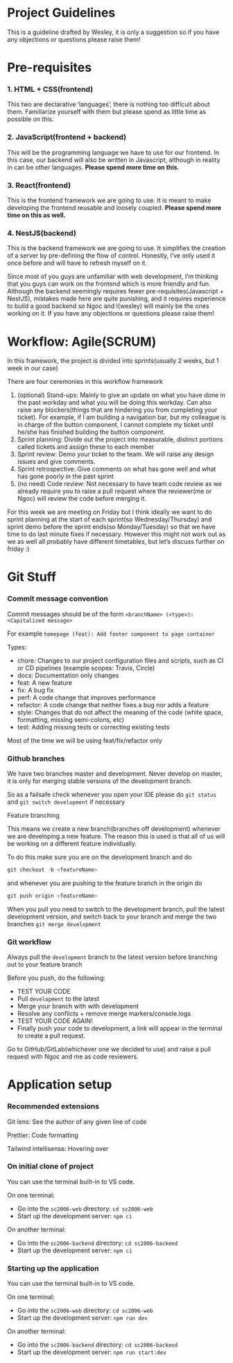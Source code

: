# Project Guidelines

This is a guideline drafted by Wesley, it is only a suggestion so if you have any objections or questions please raise them!

# Pre-requisites

### 1. HTML + CSS(frontend)

This two are declarative ‘languages’, there is nothing too difficult about them. Familiarize yourself with them but please spend as little time as possible on this.

### 2. JavaScript(frontend + backend)

This will be the programming language we have to use for our frontend. In this case, our backend will also be written in Javascript, although in reality in can be other languages. **Please spend more time on this.**

### 3. React(frontend)

This is the frontend framework we are going to use. It is meant to make developing the frontend reusable and loosely coupled. **Please spend more time on this as well.**

### 4. NestJS(backend)

This is the backend framework we are going to use. It simplifies the creation of a server by pre-defining the flow of control. Honestly, I’ve only used it once before and will have to refresh myself on it.

Since most of you guys are unfamiliar with web development, I’m thinking that you guys can work on the frontend which is more friendly and fun. Although the backend seemingly requires fewer pre-requisites(Javascript + NestJS), mistakes made here are quite punishing, and it requires experience to build a good backend so Ngoc and I(wesley) will mainly be the ones working on it. If you have any objections or questions please raise them!

# Workflow: Agile(SCRUM)

In this framework, the project is divided into sprints(usually 2 weeks, but 1 week in our case)

There are four ceremonies in this workflow framework

1. (optional) Stand-ups: Mainly to give an update on what you have done in the past workday and what you will be doing this workday. Can also raise any blockers(things that are hindering you from completing your ticket). For example, if I am building a navigation bar, but my colleague is in charge of the button component, I cannot complete my ticket until he/she has finished building the button component.
2. Sprint planning: Divide out the project into measurable, distinct portions called tickets and assign these to each member
3. Sprint review: Demo your ticket to the team. We will raise any design issues and give comments.
4. Sprint retrospective: Give comments on what has gone well and what has gone poorly in the past sprint
5. (no need) Code review: Not necessary to have team code review as we already require you to raise a pull request where the reviewer(me or Ngoc) will review the code before merging it.

For this week we are meeting on Friday but I think ideally we want to do sprint planning at the start of each sprint(so Wednesday/Thursday) and sprint demo before the sprint ends(so Monday/Tuesday) so that we have time to do last minute fixes if necessary. However this might not work out as we as well all probably have different timetables, but let’s discuss further on friday :)

# Git Stuff

### Commit message convention

Commit messages should be of the form `<branchName> (<type>): <Capitalized message>`

For example `homepage (feat): Add footer component to page container`

Types:

- chore: Changes to our project configuration files and scripts, such as CI or CD pipelines (example scopes: Travis, Circle)
- docs: Documentation only changes
- feat: A new feature
- fix: A bug fix
- perf: A code change that improves performance
- refactor: A code change that neither fixes a bug nor adds a feature
- style: Changes that do not affect the meaning of the code (white space, formatting, missing semi-colons, etc)
- test: Adding missing tests or correcting existing tests

Most of the time we will be using feat/fix/refactor only

### Github branches

We have two branches master and development. Never develop on master, it is only for merging stable versions of the development branch.

So as a failsafe check whenever you open your IDE please do `git status` and `git switch development` if necessary

Feature branching

This means we create a new branch(branches off development) whenever we are developing a new feature. The reason this is used is that all of us will be working on a different feature individually.

To do this make sure you are on the development branch and do

```jsx
git checkout -b <featureName>
```

and whenever you are pushing to the feature branch in the origin do

```jsx
git push origin <featureName>
```

When you pull you need to switch to the development branch, pull the latest development version, and switch back to your branch and merge the two branches `git merge development`

### Git workflow

Always pull the `development` branch to the latest version before branching out to your feature branch

Before you push, do the following:

- TEST YOUR CODE
- Pull `development` to the latest
- Merge your branch with with development
- Resolve any conflicts + remove merge markers/console.logs
- TEST YOUR CODE AGAIN!
- Finally push your code to development, a link will appear in the terminal to create a pull request.

Go to GitHub/GitLab(whichever one we decided to use) and raise a pull request with Ngoc and me as code reviewers.

# Application setup

### Recommended extensions

Git lens: See the author of any given line of code

Prettier: Code formatting

Tailwind intellisense: Hovering over

### On initial clone of project

You can use the terminal built-in to VS code.

On one terminal:

- Go into the `sc2006-web` directory: `cd sc2006-web`
- Start up the development server: `npm ci`

On another terminal:

- Go into the `sc2006-backend` directory: `cd sc2006-backend`
- Start up the development server: `npm ci`

### Starting up the application

You can use the terminal built-in to VS code.

On one terminal:

- Go into the `sc2006-web` directory: `cd sc2006-web`
- Start up the development server: `npm run dev`

On another terminal:

- Go into the `sc2006-backend` directory: `cd sc2006-backend`
- Start up the development server: `npm run start:dev`
